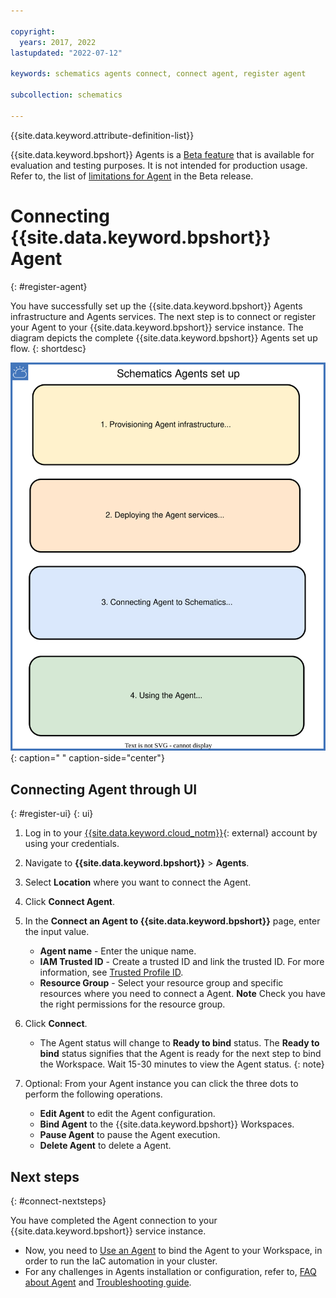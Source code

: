 ```yaml
---

copyright:
  years: 2017, 2022
lastupdated: "2022-07-12"

keywords: schematics agents connect, connect agent, register agent

subcollection: schematics

---
```


{{site.data.keyword.attribute-definition-list}}

{{site.data.keyword.bpshort}} Agents is a [Beta feature](/docs/schematics?topic=schematics-agent-beta-limitations) that is available for evaluation and testing purposes. It is not intended for production usage. Refer to, the list of [limitations for Agent](/docs/schematics?topic=schematics-agent-beta-limitations) in the Beta release.

# Connecting {{site.data.keyword.bpshort}} Agent
{: #register-agent}

You have successfully set up the {{site.data.keyword.bpshort}} Agents infrastructure and Agents services. The next step is to connect or register your Agent to your {{site.data.keyword.bpshort}} service instance. The diagram depicts the complete {{site.data.keyword.bpshort}} Agents set up flow.
{: shortdesc}

![{{site.data.keyword.bpshort}} Agents set up](images/agents-infra-setup.svg "{{site.data.keyword.bpshort}} Agents set up"){: caption=" " caption-side="center"}

## Connecting Agent through UI
{: #register-ui}
{: ui}

1. Log in to your [{{site.data.keyword.cloud_notm}}](https://cloud.ibm.com/){: external} account by using your credentials.
2. Navigate to **{{site.data.keyword.bpshort}}** > **Agents**.
3. Select **Location** where you want to connect the Agent.
4. Click **Connect Agent**.
5. In the **Connect an Agent to {{site.data.keyword.bpshort}}** page, enter the input value.
    - **Agent name** - Enter the unique name.
    - **IAM Trusted ID** - Create a trusted ID and link the trusted ID. For more information, see [Trusted Profile ID](/docs/schematics?topic=schematics-agent-trusted-profile).
    - **Resource Group** - Select your resource group and specific resources where you need to connect a Agent. **Note** Check you have the right permissions for the resource group.
6. Click **Connect**.
    - The Agent status will change to **Ready to bind** status.
       The **Ready to bind** status signifies that the Agent is ready for the next step to bind the Workspace. Wait 15-30 minutes to view the Agent status.
       {: note}

7. Optional: From your Agent instance you can click the three dots to perform the following operations.
    - **Edit Agent** to edit the Agent configuration.
    - **Bind Agent** to the {{site.data.keyword.bpshort}} Workspaces.
    - **Pause Agent** to pause the Agent execution.
    - **Delete Agent** to delete a Agent.



## Next steps
{: #connect-nextsteps}

You have completed the Agent connection to your {{site.data.keyword.bpshort}} service instance.
- Now, you need to [Use an Agent](/docs/schematics?topic=schematics-register-agent&interface=ui) to bind the Agent to your Workspace, in order to run the IaC automation in your cluster.
- For any challenges in Agents installation or configuration, refer to, [FAQ about Agent](/docs/schematics?topic=schematics-faqs-agent&interface=cli) and [Troubleshooting guide](/docs/schematics?topic=schematics-agent-crn-not-found&interface=cli).
